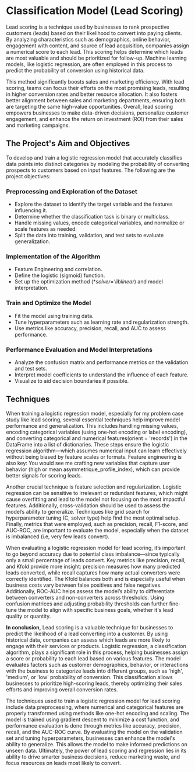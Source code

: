 # Classification  Model (Lead Scoring)
Lead scoring is a technique used by businesses to rank prospective customers (leads) based on their likelihood to convert into paying clients. By analyzing characteristics such as demographics, online behavior, engagement with content, and source of lead acquisition, companies assign a numerical score to each lead. This scoring helps determine which leads are most valuable and should be prioritized for follow-up. Machine learning models, like logistic regression, are often employed in this process to predict the probability of conversion using historical data.

This method significantly boosts sales and marketing efficiency. With lead scoring, teams can focus their efforts on the most promising leads, resulting in higher conversion rates and better resource allocation. It also fosters better alignment between sales and marketing departments, ensuring both are targeting the same high-value opportunities. Overall, lead scoring empowers businesses to make data-driven decisions, personalize customer engagement, and enhance the return on investment (ROI) from their sales and marketing campaigns.
## The Project's Aim and Objectives
To develop and train a logistic regression model that accurately classifies data points into distinct categories by modeling the probability of converting prospects to customers based on input features. The following are the project objectives:

### Preprocessing and Exploration of the Dataset
* Explore the dataset to identify the target variable and the features influencing it.
* Determine whether the classification task is binary or multiclass.
* Handle missing values, encode categorical variables, and normalize or scale features as needed.
* Split the data into training, validation, and test sets to evaluate generalization.

### Implementation of the Algorithm
* Feature Engineering and correlation. 
* Define the logistic (sigmoid) function.
* Set up the optimization method (**solver='liblinear*) and model interpretation.

### Train and Optimize the Model
* Fit the model using training data.
* Tune hyperparameters such as learning rate and regularization strength.
* Use metrics like accuracy, precision, recall, and AUC to assess performance.

### Performance Evaluation and Model Interpretations
* Analyze the confusion matrix and performance metrics on the validation and test sets.
* Interpret model coefficients to understand the influence of each feature.
* Visualize to aid decision boundaries if possible.

## Techniques
When training a logistic regression model, especially for my problem case study like lead scoring, several essential techniques help improve model performance and generalization. This includes handling missing values, encoding categorical variables (using one-hot encoding or label encoding), and converting categorical and numerical features(orient = 'records') in the DataFrame into a list of dictionaries. These steps ensure the logistic regression algorithm—which assumes numerical input can learn effectively without being biased by feature scales or formats. Feature engineering is also key: You would see me crafting new variables that capture user behavior (high or mean asymmetrique_profile_index), which can provide better signals for scoring leads.

Another crucial technique is feature selection and regularization. Logistic regression can be sensitive to irrelevant or redundant features, which might cause overfitting and lead to the model not focusing on the most impactful features. Additionally, cross-validation should be used to assess the model’s ability to generalize. Techniques like grid search for hyperparameter tuning (C, solver type) help find the most optimal setup. Finally, metrics that were employed, such as precision, recall, F1-score, and AUC-ROC, are important to evaluate the model, especially when the dataset is imbalanced (i.e, very few leads convert).

When evaluating a logistic regression model for lead scoring, it’s important to go beyond accuracy due to potential class imbalance—since typically only a small percentage of leads convert. Key metrics like precision, recall, and Kfold provide more insight: precision measures how many predicted leads converted, while recall captures how many actual converters were correctly identified. The Kfold balances both and is especially useful when business costs vary between false positives and false negatives. Additionally, ROC-AUC helps assess the model’s ability to differentiate between converters and non-converters across thresholds. Using confusion matrices and adjusting probability thresholds can further fine-tune the model to align with specific business goals, whether it's lead quality or quantity.

**In conclusion,** Lead scoring is a valuable technique for businesses to predict the likelihood of a lead converting into a customer. By using historical data, companies can assess which leads are more likely to engage with their services or products. Logistic regression, a classification algorithm, plays a significant role in this process, helping businesses assign a score or probability to each lead based on various features. The model evaluates factors such as customer demographics, behavior, or interactions with the business to categorize leads into different groups, such as 'high', 'medium', or 'low' probability of conversion. This classification allows businesses to prioritize high-scoring leads, thereby optimizing their sales efforts and improving overall conversion rates.

The techniques used to train a logistic regression model for lead scoring include data preprocessing, where numerical and categorical features are properly transformed using methods like one-hot encoding and scaling. The model is trained using gradient descent to minimize a cost function, and performance evaluation is done through metrics like accuracy, precision, recall, and the AUC-ROC curve. By evaluating the model on the validation set and tuning hyperparameters, businesses can enhance the model's ability to generalize. This allows the model to make informed predictions on unseen data. Ultimately, the power of lead scoring and regression lies in its ability to drive smarter business decisions, reduce marketing waste, and focus resources on leads most likely to convert.
